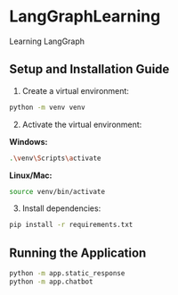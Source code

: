 # LangGraphLearning
Learning LangGraph

## Setup and Installation Guide

1. Create a virtual environment:
```bash
python -m venv venv
```

2. Activate the virtual environment:

**Windows:**
```bash
.\venv\Scripts\activate
```

**Linux/Mac:**
```bash
source venv/bin/activate
```

3. Install dependencies:
```bash
pip install -r requirements.txt
```

## Running the Application
```bash
python -m app.static_response
python -m app.chatbot

```